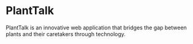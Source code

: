 # PlantTalk
PlantTalk is an innovative web application that bridges the gap between plants and their caretakers through technology.
